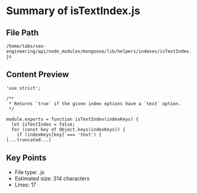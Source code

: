 # Summary of isTextIndex.js
  
## File Path
`/home/tabs/seo-engineering/api/node_modules/mongoose/lib/helpers/indexes/isTextIndex.js`

## Content Preview
```
'use strict';

/**
 * Returns `true` if the given index options have a `text` option.
 */

module.exports = function isTextIndex(indexKeys) {
  let isTextIndex = false;
  for (const key of Object.keys(indexKeys)) {
    if (indexKeys[key] === 'text') {
[...truncated...]
```

## Key Points
- File type: .js
- Estimated size: 314 characters
- Lines: 17

